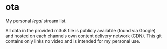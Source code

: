 # ota
My personal *legal* stream list.

All data in the provided m3u8 file is publicly available (found via Google) and hosted on each channels own content delivery network (CDN). This git contains only links no video and is intended for my personal use.
